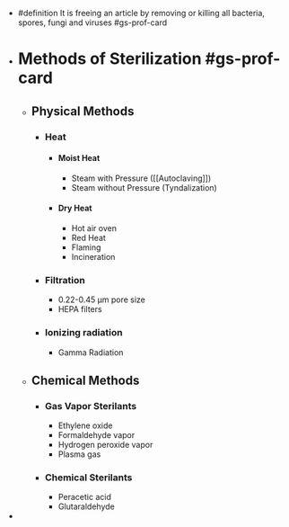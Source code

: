 - #definition It is freeing an article by removing or killing all bacteria, spores, fungi and viruses #gs-prof-card
- # Methods of Sterilization #gs-prof-card
	- ## Physical Methods
		- ### Heat
			- #### Moist Heat
				- Steam with Pressure ([[Autoclaving]])
				- Steam without Pressure (Tyndalization)
			- #### Dry Heat
				- Hot air oven
				- Red Heat
				- Flaming
				- Incineration
		- ### Filtration
			- 0.22-0.45 µm pore size
			- HEPA filters
		- ### Ionizing radiation
			- Gamma Radiation
	- ## Chemical Methods
		- ### Gas Vapor Sterilants
			- Ethylene oxide
			- Formaldehyde vapor
			- Hydrogen peroxide vapor
			- Plasma gas
		- ### Chemical Sterilants
			- Peracetic acid
			- Glutaraldehyde
-